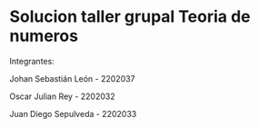 # Solucion taller grupal Teoria de numeros
Integrantes:

Johan Sebastián León - 2202037

Oscar Julian Rey - 2202032

Juan Diego Sepulveda - 2202033
